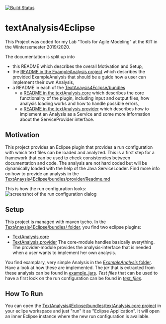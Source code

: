 [![Build Status](https://travis-ci.org/maikefer/textAnalysis4Eclipse.svg?branch=master)](https://travis-ci.org/maikefer/textAnalysis4Eclipse)
# textAnalysis4Eclipse
This Project was coded for my Lab "Tools for Agile Modeling" at the KIT in the Wintersemester 2019/2020. 

The documentation is split up into 
- this README
  which describes the overall Motivation and Setup,
- the [README in the ExampleAnalysis project](https://github.com/maikefer/textAnalysis4Eclipse/tree/master/ExampleAnalysis/README.md)
   which describes the provided ExampleAnalysis that should be a guide how a user can implement their own Analysis,
- a README in each of the [TextAnaysis4Eclipse/bundles](https://github.com/maikefer/textAnalysis4Eclipse/tree/master/TextAnalysis4Eclipse/bundles)
  - a [README in the textAnalysis.core](https://github.com/maikefer/textAnalysis4Eclipse/blob/master/TextAnalysis4Eclipse/bundles/textAnalysis.core/README.md)
    which describes the core functionality of the plugin, including input and output files, how analysis loading works and how to handle possible errors,
  - a [README in the textAnalysis.provider](https://github.com/maikefer/textAnalysis4Eclipse/blob/master/TextAnalysis4Eclipse/bundles/textAnalysis.provider/README.md)
    which describes how to implement an Analysis as a Service and some more information about the ServiceProvider interface. 
 
## Motivation
This project provides an Eclipse plugin that provides a run configuration with which text files can be loaded and analyzed. This is a first step for a framework that can be used to check consistencies between documentation and code. The analysis are not hard coded but will be dynamically loaded with the help of the Java ServiceLoader. Find more info on how to provide an analysis in the [TextAnaysis4Eclipse/bundles/provider/Readme.md](https://github.com/maikefer/textAnalysis4Eclipse/blob/master/TextAnalysis4Eclipse/bundles/textAnalysis.provider/README.md)

This is how the run configuration looks:
![screenshot of the run configuration dialog](https://github.com/maikefer/textAnalysis4Eclipse/blob/master/docu/screen1.PNG "Run Configuration Dialog of textAnalysis4Eclipse")

## Setup
This project is managed with maven tycho. In the [TextAnaysis4Eclipse/bundles/ folder](https://github.com/maikefer/textAnalysis4Eclipse/tree/master/TextAnalysis4Eclipse/bundles), you find two eclipse plugins:
- [TextAnalysis.core](https://github.com/maikefer/textAnalysis4Eclipse/tree/master/TextAnalysis4Eclipse/bundles/textAnalysis.core)
- [TextAnalysis.provider](https://github.com/maikefer/textAnalysis4Eclipse/tree/master/TextAnalysis4Eclipse/bundles/textAnalysis.provider)
The core-module handles basically everything. The provider-module provides the analysis-interface that is needed when a user wants to implement her own analysis.

You find examplary, very simple Analysis in the [*ExampleAnalysis* folder](https://github.com/maikefer/textAnalysis4Eclipse/tree/master/ExampleAnalysis). Have a look at how these are implemented. The *jar* that is extracted from these analysis can be found in [example_jars](https://github.com/maikefer/textAnalysis4Eclipse/tree/master/example_jars). *Test files* that can be used to have a first look on the run configuration can be found in [*test_files*](https://github.com/maikefer/textAnalysis4Eclipse/tree/master/test_files). 

## How To Run
You can open the [TextAnalysis4Eclipse/bundles/textAnalysis.core project](https://github.com/maikefer/textAnalysis4Eclipse/tree/master/TextAnalysis4Eclipse/bundles/textAnalysis.core) in your eclipe workspace and just "run" it as "Eclipse Application". It will open an inner Eclipse instance where the new run configuration is available.
